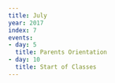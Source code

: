 ```yaml
---
title: July
year: 2017
index: 7
events:
- day: 5
  title: Parents Orientation
- day: 10
  title: Start of Classes
---
```


